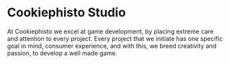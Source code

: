 # Cookiephisto Studio

At Cookiephisto we excel at game development, by placing extreme care and attention to every project. Every project that we initiate has one specific goal in mind, consumer experience, and with this, we breed creativity and passion, to develop a well made game.